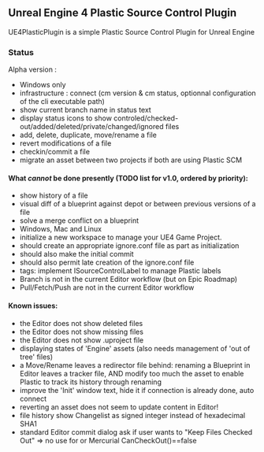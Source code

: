 Unreal Engine 4 Plastic Source Control Plugin
---------------------------------------------

UE4PlasticPlugin is a simple Plastic Source Control Plugin for Unreal Engine

### Status

Alpha version :
- Windows only
- infrastructure : connect (cm version & cm status, optionnal configuration of the cli executable path)
- show current branch name in status text
- display status icons to show controled/checked-out/added/deleted/private/changed/ignored files
- add, delete, duplicate, move/rename a file
- revert modifications of a file
- checkin/commit a file
- migrate an asset between two projects if both are using Plastic SCM

#### What *cannot* be done presently (TODO list for v1.0, ordered by priority):
- show history of a file
- visual diff of a blueprint against depot or between previous versions of a file
- solve a merge conflict on a blueprint
- Windows, Mac and Linux
- initialize a new workspace to manage your UE4 Game Project.
- should create an appropriate ignore.conf file as part as initialization
- should also make the initial commit
- should also permit late creation of the ignore.conf file
- tags: implement ISourceControlLabel to manage Plastic labels
- Branch is not in the current Editor workflow (but on Epic Roadmap)
- Pull/Fetch/Push are not in the current Editor workflow

#### Known issues:
- the Editor does not show deleted files
- the Editor does not show missing files
- the Editor does not show .uproject file
- displaying states of 'Engine' assets (also needs management of 'out of tree' files)
- a Move/Rename leaves a redirector file behind:
  renaming a Blueprint in Editor leaves a tracker file, AND modify too much the asset to enable Plastic to track its history through renaming
- improve the 'Init' window text, hide it if connection is already done, auto connect
- reverting an asset does not seem to update content in Editor!
- file history show Changelist as signed integer instead of hexadecimal SHA1
- standard Editor commit dialog ask if user wants to "Keep Files Checked Out" => no use for 
 or Mercurial CanCheckOut()==false
